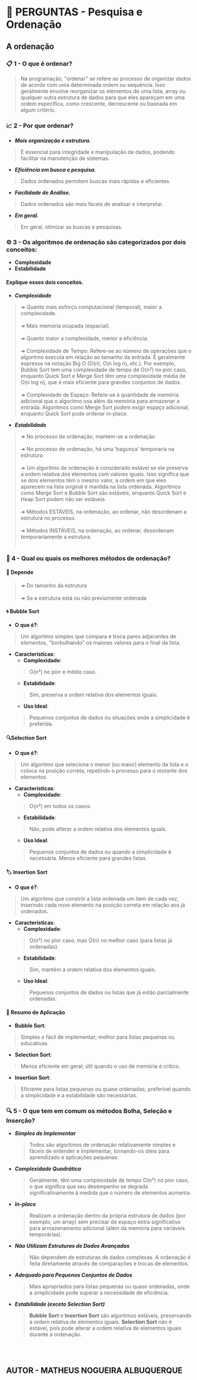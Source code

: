 # 📝 PERGUNTAS - Pesquisa e Ordenação

## A ordenação 

### 📋 1 - O que é ordenar?
> Na programação, "ordenar" se refere ao processo de organizar dados de acordo com uma determinada ordem ou sequência. 
Isso geralmente envolve reorganizar os elementos de uma lista, array ou qualquer outra estrutura de dados para que eles apareçam em uma ordem específica, 
como crescente, decrescente ou baseada em algum critério.

### 📈 2 - Por que ordenar?
- ***Mais organização e estrutura.***
> É essencial para integridade e manipulação de dados, podendo facilitar na manutenção de sistemas.

- ***Eficiência em busca e pesquisa.***
> Dados ordenados permitem buscas mais rápidas e eficientes.

- ***Facilidade de Análise.***
> Dados ordenados são mais fáceis de analisar e interpretar.

- ***Em geral.***
> Em geral, otimizar as buscas e pesquisas.

### ⚙️ 3 - Os algoritmos de ordenação são categorizados por dois conceitos:
  - **Complexidade**
  - **Estabilidade**
#### Explique esses dois conceitos.

- ***Complexidade***
> ➔ Quanto mais esforço computacional (temporal), maior a complexidade. <br><br>
> ➔ Mais memória ocupada (espacial). <br><br>
> ➔ Quanto maior a complexidade, menor a eficiência. <br><br>
> ➔ Complexidade de Tempo: Refere-se ao número de operações que o algoritmo executa em relação ao tamanho da entrada. É geralmente expressa na notação Big O (O(n), O(n log n), etc.). Por exemplo, Bubble Sort tem uma complexidade de tempo de O(n²) no pior caso, enquanto Quick Sort e Merge Sort têm uma complexidade média de O(n log n), que é mais eficiente para grandes conjuntos de dados.<br> <br>
> ➔ Complexidade de Espaço: Refere-se à quantidade de memória adicional que o algoritmo usa além da memória para armazenar a entrada. Algoritmos como Merge Sort podem exigir espaço adicional, enquanto Quick Sort pode ordenar in-place.

- ***Estabilidade***
> ➔ No processo de ordenação, mantem-se a ordenação<br><br>
> ➔ No processo de ordenação, há uma 'bagunça' temporaria na estrutura<br><br>
> ➔ Um algoritmo de ordenação é considerado estável se ele preserva a ordem relativa dos elementos com valores iguais. Isso significa que se dois elementos têm o mesmo valor, a ordem em que eles aparecem na lista original é mantida na lista ordenada. Algoritmos como Merge Sort e Bubble Sort são estáveis, enquanto Quick Sort e Heap Sort podem não ser estáveis.<br><br>
> ➔ Métodos ESTÁVEIS, na ordenação, ao ordenar, não desordenam a estrutura no processo.<br><br>
> ➔ Métodos INSTÁVEIS, na ordenação, ao ordenar, desordenam temporariamente a estrutura.<br><br>

### 🤔 4 - Qual ou quais os melhores métodos de ordenação?

#### 🔄 Depende
> ➔ Do tamanho da estrutura <br> <br>
> ➔ Se a estrutura está ou não previamente ordenada

#### 🌀 Bubble Sort

- **O que é?**:<br>
 > Um algoritmo simples que compara e troca pares adjacentes de elementos, "borbulhando" os maiores valores para o final da lista.
- **Características**:
  - **Complexidade**: 
  > O(n²) no pior e médio caso.
  - **Estabilidade**:
  > Sim, preserva a ordem relativa dos elementos iguais.
  - **Uso Ideal**:
  > Pequenos conjuntos de dados ou situações onde a simplicidade é preferida.

 #### 🔍Selection Sort

- **O que é?**: <br>
> Um algoritmo que seleciona o menor (ou maior) elemento da lista e o coloca na posição correta, repetindo o processo para o restante dos elementos.
- **Características**:<br>
  - **Complexidade**:
  > O(n²) em todos os casos.
  - **Estabilidade**:
  > Não, pode alterar a ordem relativa dos elementos iguais.
  - **Uso Ideal**:
  > Pequenos conjuntos de dados ou quando a simplicidade é necessária. Menos eficiente para grandes listas.

#### 🏷️ Insertion Sort

- **O que é?**:
> Um algoritmo que constrói a lista ordenada um item de cada vez, inserindo cada novo elemento na posição correta em relação aos já ordenados.
- **Características**:
  - **Complexidade**:
  > O(n²) no pior caso, mas O(n) no melhor caso (para listas já ordenadas).
  - **Estabilidade**:
  > Sim, mantém a ordem relativa dos elementos iguais.
  - **Uso Ideal**:
  > Pequenos conjuntos de dados ou listas que já estão parcialmente ordenadas.

#### 📄 Resumo de Aplicação

- **Bubble Sort**:
> Simples e fácil de implementar; melhor para listas pequenas ou educativas.
- **Selection Sort**:
> Menos eficiente em geral; útil quando o uso de memória é crítico.
- **Insertion Sort**:
> Eficiente para listas pequenas ou quase ordenadas; preferível quando a simplicidade e a estabilidade são necessárias.

### 🔍 5 - O que tem em comum os métodos Bolha, Seleção e Inserção?

- ***Simples de Implementar***
  > Todos são algoritmos de ordenação relativamente simples e fáceis de entender e implementar, tornando-os úteis para aprendizado e aplicações pequenas.

- ***Complexidade Quadrática***
  > Geralmente, têm uma complexidade de tempo O(n²) no pior caso, o que significa que seu desempenho se degrada significativamente à medida que o número de elementos aumenta.

- ***In-place***
  > Realizam a ordenação dentro da própria estrutura de dados (por exemplo, um array) sem precisar de espaço extra significativo para armazenamento adicional (além da memória para variáveis temporárias).

- ***Não Utilizam Estruturas de Dados Avançadas***
  > Não dependem de estruturas de dados complexas. A ordenação é feita diretamente através de comparações e trocas de elementos.

- ***Adequado para Pequenos Conjuntos de Dados***
  > Mais apropriados para listas pequenas ou quase ordenadas, onde a simplicidade pode superar a necessidade de eficiência.

- ***Estabilidade (exceto Selection Sort)***
  > **Bubble Sort** e **Insertion Sort** são algoritmos estáveis, preservando a ordem relativa de elementos iguais. **Selection Sort** não é estável, pois pode alterar a ordem relativa de elementos iguais durante a ordenação.

<br><br>

## AUTOR - MATHEUS NOGUEIRA ALBUQUERQUE
 
